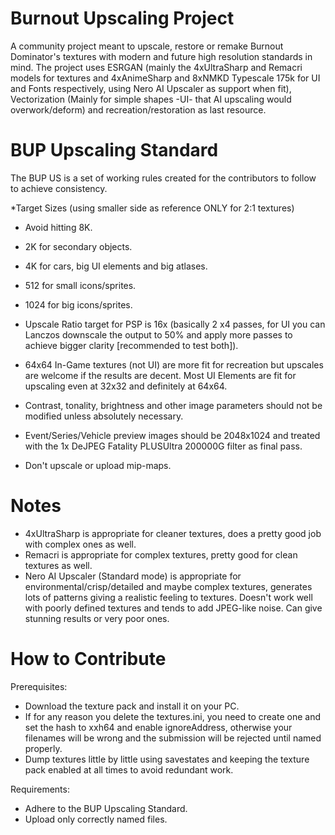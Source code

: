 # Burnout Upscaling Project
A community project meant to upscale, restore or remake Burnout Dominator's textures with modern and future high resolution standards in mind.
The project uses ESRGAN (mainly the 4xUltraSharp and Remacri models for textures and 4xAnimeSharp and 8xNMKD Typescale 175k for UI and Fonts respectively, using Nero AI Upscaler as support when fit), Vectorization (Mainly for simple shapes -UI- that AI upscaling would overwork/deform) and recreation/restoration as last resource.

# BUP Upscaling Standard
The BUP US is a set of working rules created for the contributors to follow to achieve consistency.

  *Target Sizes (using smaller side as reference ONLY for 2:1 textures)
* Avoid hitting 8K.
* 2K for secondary objects.
* 4K for cars, big UI elements and big atlases.
* 512 for small icons/sprites.
* 1024 for big icons/sprites.

* Upscale Ratio target for PSP is 16x (basically 2 x4 passes, for UI you can Lanczos downscale the output to 50% and apply more passes to achieve bigger clarity [recommended to test both]).
* 64x64 In-Game textures (not UI) are more fit for recreation but upscales are welcome if the results are decent. Most UI Elements are fit for upscaling even at 32x32 and definitely at 64x64.
* Contrast, tonality, brightness and other image parameters should not be modified unless absolutely necessary.
* Event/Series/Vehicle preview images should be 2048x1024 and treated with the 1x DeJPEG Fatality PLUSUltra 200000G filter as final pass.
* Don't upscale or upload mip-maps.

# Notes
* 4xUltraSharp is appropriate for cleaner textures, does a pretty good job with complex ones as well.
* Remacri is appropriate for complex textures, pretty good for clean textures as well.
* Nero AI Upscaler (Standard mode) is appropriate for environmental/crisp/detailed and maybe complex textures, generates lots of patterns giving a realistic feeling to textures. Doesn't work well with poorly defined textures and tends to add JPEG-like noise. Can give stunning results or very poor ones.

# How to Contribute
Prerequisites:
* Download the texture pack and install it on your PC.
* If for any reason you delete the textures.ini, you need to create one and set the hash to xxh64 and enable ignoreAddress, otherwise your filenames will be wrong and the submission will be rejected until named properly.
* Dump textures little by little using savestates and keeping the texture pack enabled at all times to avoid redundant work.

Requirements:
* Adhere to the BUP Upscaling Standard.
* Upload only correctly named files.
